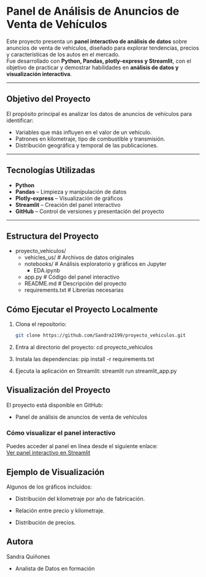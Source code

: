 # Panel de Análisis de Anuncios de Venta de Vehículos

Este proyecto presenta un **panel interactivo de análisis de datos** sobre anuncios de venta de vehículos, diseñado para explorar tendencias, precios y características de los autos en el mercado.  
Fue desarrollado con **Python, Pandas, plotly-express y Streamlit**, con el objetivo de practicar y demostrar habilidades en **análisis de datos y visualización interactiva**.

---

## Objetivo del Proyecto

El propósito principal es analizar los datos de anuncios de vehículos para identificar:
- Variables que más influyen en el valor de un vehículo.
- Patrones en kilometraje, tipo de combustible y transmisión.
- Distribución geográfica y temporal de las publicaciones.

---

## Tecnologías Utilizadas

- **Python**   
- **Pandas** – Limpieza y manipulación de datos  
- **Plotly-express** – Visualización de gráficos  
- **Streamlit** – Creación del panel interactivo  
- **GitHub** – Control de versiones y presentación del proyecto  

---

## Estructura del Proyecto
- proyecto_vehiculos/
    - vehicles_us/ # Archivos de datos originales
    - notebooks/ # Análisis exploratorio y gráficos en Jupyter
        - EDA.ipynb
    - app.py # Código del panel interactivo
    - README.md # Descripción del proyecto
    - requirements.txt # Librerías necesarias

## Cómo Ejecutar el Proyecto Localmente

1. Clona el repositorio:
   ```bash
   git clone https://github.com/Sandra2199/proyecto_vehiculos.git

2. Entra al directorio del proyecto:
    cd proyecto_vehiculos

3. Instala las dependencias:
    pip install -r requirements.txt

4. Ejecuta la aplicación en Streamlit:
    streamlit run streamlit_app.py

## Visualización del Proyecto

El proyecto está disponible en GitHub:
- Panel de análisis de anuncios de venta de vehículos

### Cómo visualizar el panel interactivo
Puedes acceder al panel en línea desde el siguiente enlace:  
[Ver panel interactivo en Streamlit](https://sandra2199-proyecto-vehiculos-app-eaxxpt.streamlit.app/)

## Ejemplo de Visualización

Algunos de los gráficos incluidos:

- Distribución del kilometraje por año de fabricación.

- Relación entre precio y kilometraje.

- Distribución de precios.

## Autora

Sandra Quiñones
- Analista de Datos en formación

